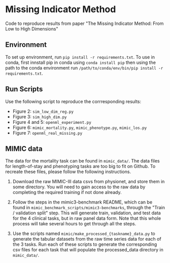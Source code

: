 # Missing Indicator Method
Code to reproduce results from paper "The Missing Indicator Method: From Low to High Dimensions"

## Environment

To set up environment, run `pip install -r requirements.txt`. To use in conda, first innstall pip in conda using `conda install pip` then using the path to the conda environment run `/path/to/conda/env/bin/pip install -r requirements.txt`.

## Run Scripts

Use the following script to reproduce the corrresponding results:

- Figure 2: `sim_low_dim_reg.py`
- Figure 3: `sim_high_dim.py`
- Figure 4 and 5: `openml_experiment.py`
- Figure 6: `mimic_mortality.py`, `mimic_phenotype.py`, `mimic_los.py`
- Figure 7: `openml_real_missing.py`

## MIMIC data

The data for the mortality task can be found in `mimic_data/`. The data files for length-of-stay and phenotyping tasks are too big to fit on Github. To recreate these files, please follow the following instructions.

1) Download the raw MIMIC-III data csvs from physionet, and store them in some directory. You will need to gain access to the raw data by completing the required training if not done already.

2) Follow the steps in the mimic3-benchmark README, which can be found in `mimic_benchmark_scripts/mimic3-benchmarks`, through the "Train / validation split" step. This will generate train, validation, and test data for the 4 clinical tasks, but in raw panel data form. Note that this whole process will take several hours to get through all the steps.

3) Use the scripts named `mimic/make_processed_{taskname}_data.py` to generate the tabular datasets from the raw time series data for each of the 3 tasks. Run each of these scripts to generate the corresponding csv files for each task that will populate the processed_data directory in `mimic_data/`.

